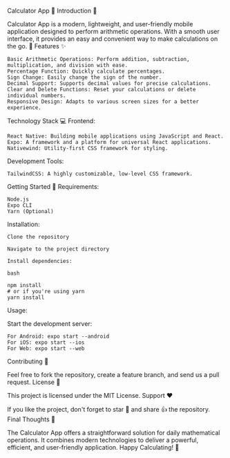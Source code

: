 Calculator App 🧮
Introduction 📝

Calculator App is a modern, lightweight, and user-friendly mobile application designed to perform arithmetic operations. With a smooth user interface, it provides an easy and convenient way to make calculations on the go. 📲
Features ✨

    Basic Arithmetic Operations: Perform addition, subtraction, multiplication, and division with ease.
    Percentage Function: Quickly calculate percentages.
    Sign Change: Easily change the sign of the number.
    Decimal Support: Supports decimal values for precise calculations.
    Clear and Delete Functions: Reset your calculations or delete individual numbers.
    Responsive Design: Adapts to various screen sizes for a better experience.

Technology Stack 💻
Frontend:

    React Native: Building mobile applications using JavaScript and React.
    Expo: A framework and a platform for universal React applications.
    Nativewind: Utility-first CSS framework for styling.

Development Tools:

    TailwindCSS: A highly customizable, low-level CSS framework.

Getting Started 🚀
Requirements:

    Node.js
    Expo CLI
    Yarn (Optional)

Installation:

    Clone the repository

    Navigate to the project directory

    Install dependencies:

    bash

    npm install
    # or if you're using yarn
    yarn install

Usage:

Start the development server:

    For Android: expo start --android
    For iOS: expo start --ios
    For Web: expo start --web

Contributing 🤝

Feel free to fork the repository, create a feature branch, and send us a pull request.
License 📄

This project is licensed under the MIT License.
Support ❤️

If you like the project, don't forget to star 🌟 and share 👍 the repository.
Final Thoughts 💭

The Calculator App offers a straightforward solution for daily mathematical operations. It combines modern technologies to deliver a powerful, efficient, and user-friendly application. Happy Calculating! 🎉
